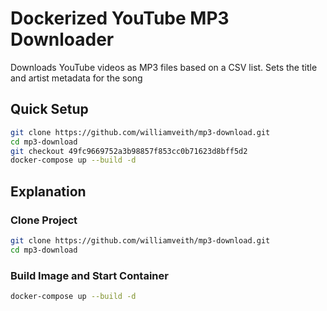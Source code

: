 # Dockerized YouTube MP3 Downloader

Downloads YouTube videos as MP3 files based on a CSV list. Sets the title and artist metadata for the song

## Quick Setup

```sh
git clone https://github.com/williamveith/mp3-download.git
cd mp3-download
git checkout 49fc9669752a3b98857f853cc0b71623d8bff5d2
docker-compose up --build -d
```

## Explanation

### Clone Project

```sh
git clone https://github.com/williamveith/mp3-download.git
cd mp3-download
```

### Build Image and Start Container

```sh
docker-compose up --build -d
```
